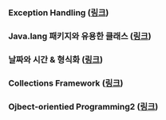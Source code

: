 ### Exception Handling (<a href="https://github.com/JungwooSim/JavaBasic/tree/master/src/me/study/exception_handling" target="_blank">링크</a>)
### Java.lang 패키지와 유용한 클래스 (<a href="https://github.com/JungwooSim/JavaBasic/tree/master/src/me/study/java_lang" target="_blank">링크</a>)
### 날짜와 시간 & 형식화 (<a href="https://github.com/JungwooSim/JavaBasic/tree/master/src/me/study/date_time_formatting" target="_blank">링크</a>)
### Collections Framework (<a href="https://github.com/JungwooSim/JavaBasic/tree/master/src/me/study/collection_framework" target="_blank">링크</a>)
### Ojbect-orientied Programming2 (<a href="https://github.com/JungwooSim/JavaBasic/tree/master/src/me/study/object_oriented_programming2" target="_blank">링크</a>)


